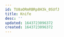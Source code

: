 ```yaml
---
id: TU8aORmRBRp8H3k_0SUfJ
title: Knife
desc: ''
updated: 1643723096372
created: 1643723096372
---
```


